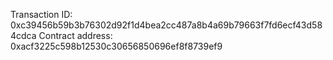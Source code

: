 Transaction ID: 0xc39456b59b3b76302d92f1d4bea2cc487a8b4a69b79663f7fd6ecf43d584cdca
Contract address: 0xacf3225c598b12530c30656850696ef8f8739ef9